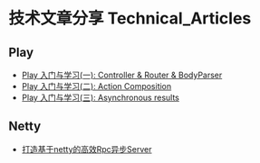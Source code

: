 # 技术文章分享 Technical_Articles

## Play

- [Play 入门与学习(一): Controller & Router & BodyParser](Play/play_01.md)
- [Play 入门与学习(二): Action Composition](Play/play_02.md)
- [Play 入门与学习(三): Asynchronous results](Play/play_03.md)

## Netty

- [打造基于netty的高效Rpc异步Server](netty/Effective-async-netty-server.md)

